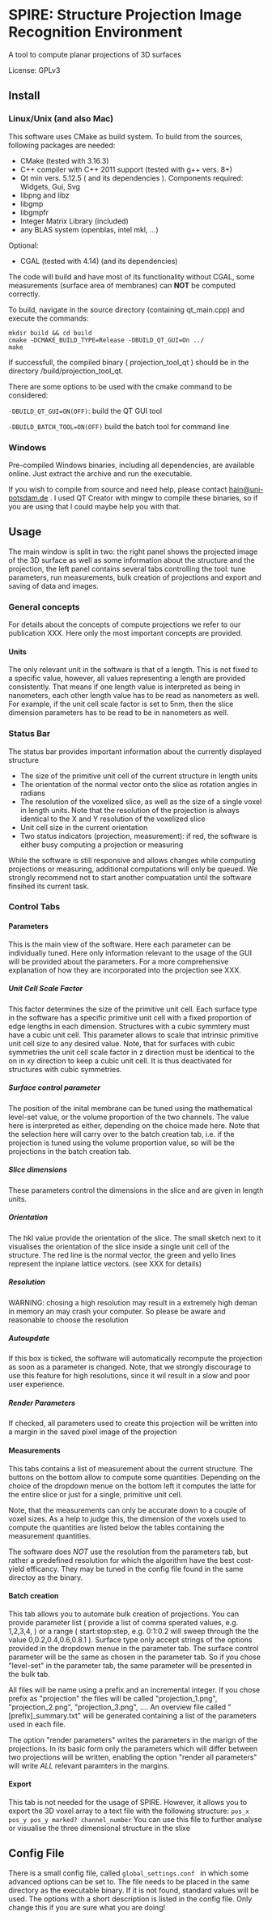 # SPIRE: Structure Projection Image Recognition Environment

A tool to compute planar projections of 3D surfaces

License: GPLv3

## Install

### Linux/Unix (and also Mac)

This software uses CMake as build system. To build from the sources, following packages are needed:

- CMake (tested with 3.16.3)
- C++ compiler with C++ 2011 support (tested with g++ vers. 8+)
- Qt min vers. 5.12.5 ( and its dependencies ). Components required: Widgets, Gui, Svg
- libpng and libz
- libgmp
- libgmpfr
- Integer Matrix Library (included)
- any BLAS system (openblas, intel mkl, ...)

Optional:

- CGAL (tested with 4.14) (and its dependencies)

The code will build and have most of its functionality without CGAL, some measurements (surface area of membranes) can **NOT** be computed correctly.

To build, navigate in the source directory (containing qt_main.cpp) and execute the commands:

```
mkdir build && cd build
cmake -DCMAKE_BUILD_TYPE=Release -DBUILD_QT_GUI=On ../
make
```

If successfull, the compiled binary ( projection_tool_qt ) should be in the directory <sources>/build/projection_tool_qt.

There are some options to be used with the cmake command to be considered:

```-DBUILD_QT_GUI=ON(OFF)```: build the QT GUI tool

```-DBUILD_BATCH_TOOL=ON(OFF)``` build the batch tool for command line




### Windows


Pre-compiled Windows binaries, including all dependencies, are available online. Just extract the archive and run the executable.

If you wish to compile from source and need help, please contact hain@uni-potsdam.de . I used QT Creator with mingw to compile these binaries, so if you are using that I could maybe help you with that.



## Usage

The main window is split in two: the right panel shows the projected
image of the 3D surface as well as some information about the
structure and the projection, the left panel contains several tabs
controlling the tool: tune parameters, run measurements, bulk creation
of projections and export and saving of data and images.

### General concepts

For details about the concepts of compute projections we refer to our
publication XXX. Here only the most important concepts are provided.

#### Units

The only relevant unit in the software is that of a length. This is
not fixed to a specific value, however, all values representing a
length are provided consistently. That means if one length value is
interpreted as being in nanometers, each other length value has to be
read as nanometers as well. For example, if the unit cell scale factor
is set to 5nm, then the slice dimension parameters has to be read to
be in nanometers as well.

### Status Bar

The status bar provides important information about the currently
displayed structure
- The size of the primitive unit cell of the current structure in length units
- The orientation of the normal vector onto the slice as rotation angles in radians
- The resolution of the voxelized slice, as well as the size of a single voxel in length units. Note that the resolution of the projection is always identical to the X and Y resolution of the voxelized slice
- Unit cell size in the current orientation
- Two status indicators (projection, measurement): if red, the software is either busy computing a projection or measuring

While the software is still responsive and allows changes while
computing projections or measuring, additional computations will only
be queued. We strongly recommend not to start another compuatation
until the software finsihed its current task.

### Control Tabs

#### Parameters

This is the main view of the software. Here each parameter can be
individually tuned. Here only information relevant to the usage of the
GUI will be provided about the parameters. For a more comprehensive
explanation of how they are incorporated into the projection see XXX.

##### Unit Cell Scale Factor

This factor determines the size of the primitive unit cell. Each
surface type in the software has a specific primitive unit cell with a
fixed proportion of edge lengths in each dimension. Structures with a
cubic symmtery must have a cubic unit cell. This parameter allows to
scale that intrinsic primitive unit cell size to any desired
value. Note, that for surfaces with cubic symmetries the unit cell
scale factor in z direction must be identical to the on in xy
direction to keep a cubic unit cell. It is thus deactivated for
structures with cubic symmetries.

##### Surface control parameter

The position of the inital membrane can be tuned using the
mathematical level-set value, or the volume proportion of the two
channels. The value here is interpreted as either, depending on the
choice made here. Note that the selection here will carry over to the
batch creation tab, i.e. if the projection is tuned using the volume
proportion value, so will be the projections in the batch creation
tab.


##### Slice dimensions

These parameters control the dimensions in the slice and are given in
length units.

##### Orientation

The hkl value provide the orientation of the slice. The small sketch
next to it visualises the orientation of the slice inside a single
unit cell of the structure. The red line is the normal vector, the
green and yello lines represent the inplane lattice vectors. (see XXX
for details)

##### Resolution

WARNING: chosing a high resolution may result in a extremely high
deman in memory an may crash your computer. So please be aware and
reasonable to choose the resolution


##### Autoupdate

If this box is ticked, the software will automatically recompute the
projection as soon as a parameter is changed. Note, that we strongly
discourage to use this feature for high resolutions, since it wil
result in a slow and poor user experience.

##### Render Parameters

If checked, all parameters used to create this projection will be
written into a margin in the saved pixel image of the projection

#### Measurements

This tabs contains a list of measurement about the current
structure. The buttons on the bottom allow to compute some
quantities. Depending on the choice of the dropdown menue on the
bottom left it computes the latte for the entire slice or just for a
single, primitive unit cell.

Note, that the measurements can only be accurate down to a couple of
voxel sizes. As a help to judge this, the dimension of the voxels used
to compute the quantities are listed below the tables containing the
measurement quantities.

The software does *NOT* use the resolution from the parameters tab,
but rather a predefined resolution for which the algorithm have the
best cost-yield efficancy. They may be tuned in the config file found
in the same directoy as the binary.

#### Batch creation

This tab allows you to automate bulk creation of projections. You can
provide parameter list ( provide a list of comma sperated values,
e.g. 1,2,3,4, ) or a range ( start:stop:step, e.g. 0:1:0.2 will sweep
through the the value 0,0.2,0.4,0.6,0.8.1 ). Surface type only accept
strings of the options provided in the dropdown menue in the parameter
tab. The surface control parameter will be the same as chosen in the
parameter tab. So if you chose "level-set" in the parameter tab, the
same parameter will be presented in the bulk tab.

All files will be name using a prefix and an incremental integer. If
you chose prefix as "projection" the files will be called
"projection_1.png", "projection_2.png", "projection_3.png", .... An
overview file called "[prefix]_summary.txt" will be generated
containing a list of the parameters used in each file.

The option "render parameters" writes the parameters in the marign of
the projections. In its basic form only the parameters which will
differ between two projections will be written, enabling the option
"render all parameters" will write *ALL* relevant paramters in the
margins.

#### Export

This tab is not needed for the usage of SPIRE. However, it allows you
to export the 3D voxel array to a text file with the following
structure: ```pos_x pos_y pos_y marked? channel_number``` You can use
this file to further analyse or visualise the three dimensional
structure in the slixe

## Config File

There is a small config file, called ```global_settings.conf ``` in
which some advanced options can be set to. The file needs to be placed
in the same directory as the executable binary. If it is not found,
standard values will be used. The options with a short description is
listed in the config file. Only change this if you are sure what you
are doing!